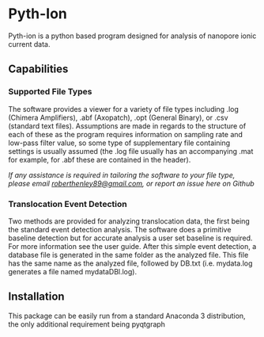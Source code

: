 # Pyth-Ion

Pyth-ion is a python based program designed for analysis of nanopore ionic current data. 

## Capabilities
 
### Supported File Types ###
The software provides a viewer for a variety of file types including .log (Chimera Amplifiers), .abf (Axopatch), .opt (General Binary), or .csv (standard text files). Assumptions are made in regards to the structure of each of these as the program requires information on sampling rate and low-pass filter value, so some type of supplementary file containing settings is usually assumed (the .log file usually has an accompanying .mat for example, for .abf these are contained in the header).

*If any assistance is required in tailoring the software to your file type, please email roberthenley89@gmail.com, or report an issue here on Github*

### Translocation Event Detection ###
Two methods are provided for analyzing translocation data, the first being the standard event detection analysis. The software does a primitive baseline detection but for accurate analysis a user set baseline is required. For more information see the user guide. After this simple event detection, a database file is generated in the same folder as the analyzed file. This file has the same name as the analyzed file, followed by DB.txt (i.e. mydata.log generates a file named mydataDBl.log).

## Installation

This package can be easily run from a standard Anaconda 3 distribution, the only additional requirement being pyqtgraph
